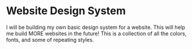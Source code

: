 # Website Design System

I will be building my own basic design system for a website. This will help me build MORE websites in the future! This is a collection of all the colors, fonts, and some of repeating styles.